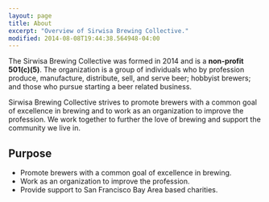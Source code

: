 ```yaml
---
layout: page
title: About
excerpt: "Overview of Sirwisa Brewing Collective."
modified: 2014-08-08T19:44:38.564948-04:00
---
```


The Sirwisa Brewing Collective was formed in 2014 and is a **non-profit 501(c)(5)**. The organization is a group of individuals who by profession produce, manufacture, distribute, sell, and serve beer; hobbyist brewers; and those who pursue starting a beer related business.

Sirwisa Brewing Collective strives to promote brewers with a common goal of excellence in brewing and to work as an organization to improve the profession. We work together to further the love of brewing and support the community we live in.

## Purpose

* Promote brewers with a common goal of excellence in brewing.
* Work as an organization to improve the profession.
* Provide support to San Francisco Bay Area based charities.

